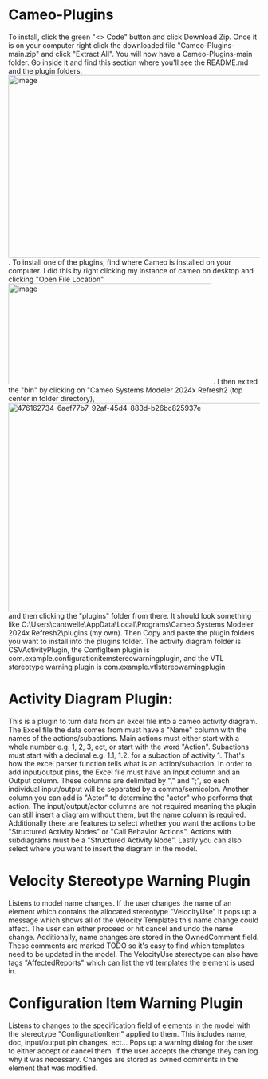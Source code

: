 # Cameo-Plugins
To install, click the green "<> Code" button and click Download Zip. Once it is on your computer right click the downloaded file "Cameo-Plugins-main.zip" and click "Extract All". You will now have a Cameo-Plugins-main folder. Go inside it and find this section where you'll see the README.md and the plugin folders. <img width="740" height="366" alt="image" src="https://github.com/user-attachments/assets/a54741de-5c8c-4b4e-a9e2-c6b2662f2bae" /> . To install one of the plugins, find where Cameo is installed on your computer. I did this by right clicking my instance of cameo on desktop and clicking "Open File Location" <img width="407" height="202" alt="image" src="https://github.com/user-attachments/assets/0b6d4a01-86b0-4d1e-9666-2bf684a58637" /> . I then exited the "bin" by clicking on "Cameo Systems Modeler 2024x Refresh2 (top center in folder directory), <img width="1194" height="418" alt="476162734-6aef77b7-92af-45d4-883d-b26bc825937e" src="https://github.com/user-attachments/assets/53d30368-8e9d-4abd-bf53-39f7e3f161c0" /> and then clicking the "plugins" folder from there. It should look something like C:\Users\cantwelle\AppData\Local\Programs\Cameo Systems Modeler 2024x Refresh2\plugins (my own). Then Copy and paste the plugin folders you want to install into the plugins folder. The activity diagram folder is CSVActivityPlugin, the ConfigItem plugin is com.example.configurationitemstereowarningplugin, and the VTL stereotype warning plugin is com.example.vtlstereowarningplugin
# Activity Diagram Plugin:
This is a plugin to turn data from an excel file into a cameo activity diagram. The Excel file the data comes from must have a "Name" column with the names of the actions/subactions. Main actions must either start with a whole number e.g. 1, 2, 3, ect, or start with the word "Action". Subactions must start with a decimal e.g. 1.1, 1.2. for a subaction of activity 1. That's how the excel parser function tells what is an action/subaction. In order to add input/output pins, the Excel file must have an Input column and an Output column. These columns are delimited by "," and ";", so each individual input/output will be separated by a comma/semicolon. Another column you can add is "Actor" to determine the "actor" who performs that action. The input/output/actor columns are not required meaning the plugin can still insert a diagram without them, but the name column is required. Additionally there are features to select whether you want the actions to be "Structured Activity Nodes" or "Call Behavior Actions". Actions with subdiagrams must be a "Structured Activity Node". Lastly you can also select where you want to insert the diagram in the model.

# Velocity Stereotype Warning Plugin
Listens to model name changes. If the user changes the name of an element which contains the allocated stereotype "VelocityUse" it pops up a message which shows all of the Velocity Templates this name change could affect. The user can either proceed or hit cancel and undo the name change. Additionally, name changes are stored in the OwnedComment field. These comments are marked TODO so it's easy to find which templates need to be updated in the model. The VelocityUse stereotype can also have tags "AffectedReports" which can list the vtl templates the element is used in. 

# Configuration Item Warning Plugin
Listens to changes to the specification field of elements in the model with the stereotype "ConfigurationItem" applied to them. This includes name, doc, input/output pin changes, ect... Pops up a warning dialog for the user to either accept or cancel them. If the user accepts the change they can log why it was necessary. Changes are stored as owned comments in the element that was modified. 
